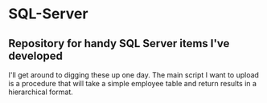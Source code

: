 # SQL-Server
Repository for handy SQL Server items I've developed
---
I'll get around to digging these up one day.  The main script I want to upload is a procedure that will take a simple employee table and return results in a hierarchical format.
